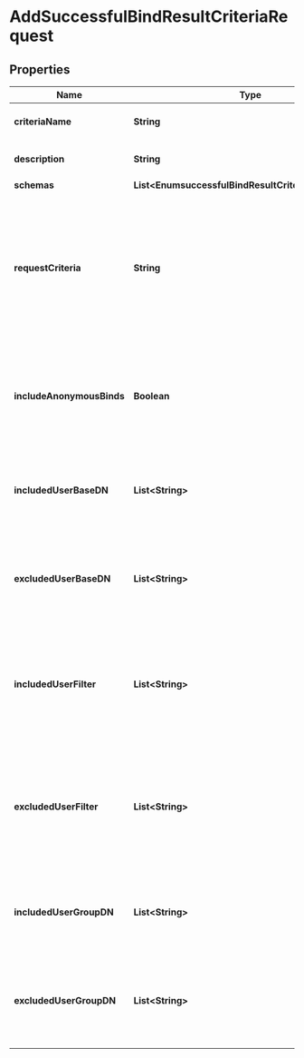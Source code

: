 

# AddSuccessfulBindResultCriteriaRequest


## Properties

| Name | Type | Description | Notes |
|------------ | ------------- | ------------- | -------------|
|**criteriaName** | **String** | Name of the new Result Criteria |  |
|**description** | **String** | A description for this Result Criteria |  [optional] |
|**schemas** | **List&lt;EnumsuccessfulBindResultCriteriaSchemaUrn&gt;** |  |  |
|**requestCriteria** | **String** | Specifies a request criteria object that must match the associated request for operations included in this Successful Bind Result Criteria. |  [optional] |
|**includeAnonymousBinds** | **Boolean** | Indicates whether this criteria will be permitted to match bind operations that resulted in anonymous authentication. |  [optional] |
|**includedUserBaseDN** | **List&lt;String&gt;** | A set of base DNs for authenticated users that will be permitted to match this criteria. |  [optional] |
|**excludedUserBaseDN** | **List&lt;String&gt;** | A set of base DNs for authenticated users that will not be permitted to match this criteria. |  [optional] |
|**includedUserFilter** | **List&lt;String&gt;** | A set of filters that may be used to identify entries for authenticated users that will be permitted to match this criteria. |  [optional] |
|**excludedUserFilter** | **List&lt;String&gt;** | A set of filters that may be used to identify entries for authenticated users that will not be permitted to match this criteria. |  [optional] |
|**includedUserGroupDN** | **List&lt;String&gt;** | The DNs of the groups whose members will be permitted to match this criteria. |  [optional] |
|**excludedUserGroupDN** | **List&lt;String&gt;** | The DNs of the groups whose members will not be permitted to match this criteria. |  [optional] |



